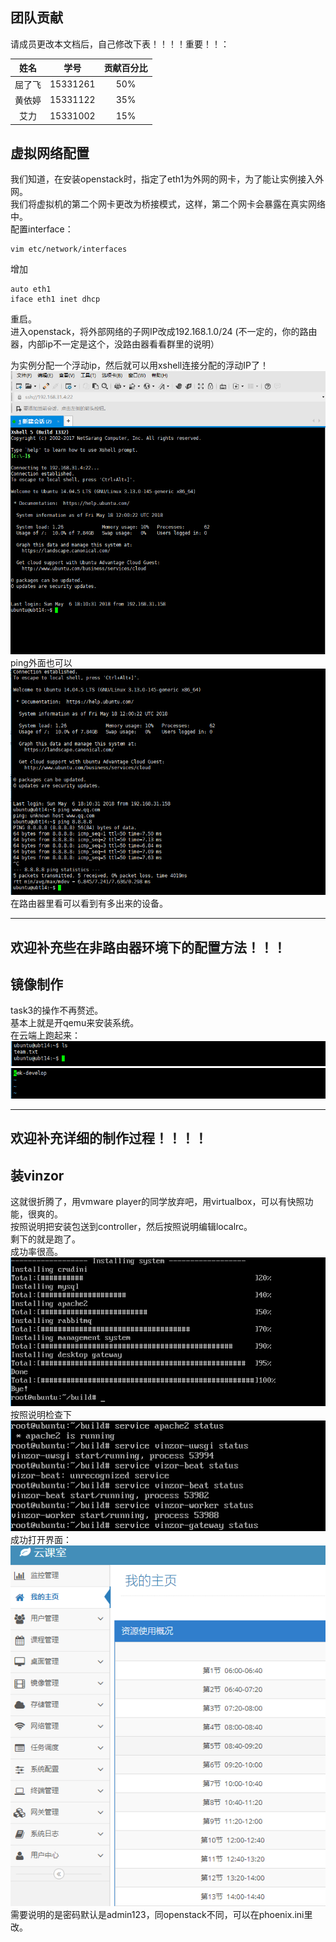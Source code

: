 ## 团队贡献

请成员更改本文档后，自己修改下表！！！！重要！！：

|姓名|学号|贡献百分比|
|:--:|:--:|:--:|
|屈了飞|15331261|50%|
|黄依婷|15331122|35%|
|艾力|15331002|15%|


## 虚拟网络配置

我们知道，在安装openstack时，指定了eth1为外网的网卡，为了能让实例接入外网。  
我们将虚拟机的第二个网卡更改为桥接模式，这样，第二个网卡会暴露在真实网络中。  
配置interface：
```
vim etc/network/interfaces
```
增加
```
auto eth1
iface eth1 inet dhcp 
```
重启。  
进入openstack，将外部网络的子网IP改成192.168.1.0/24 (不一定的，你的路由器，内部ip不一定是这个，没路由器看看群里的说明）

为实例分配一个浮动ip，然后就可以用xshell连接分配的浮动IP了！
![1](https://github.com/CourseCloudDesktop/cloudDesktop/raw/kek-develop/task4/pic/1.PNG)  
ping外面也可以
![1](https://github.com/CourseCloudDesktop/cloudDesktop/raw/kek-develop/task4/pic/2.PNG)   
在路由器里看可以看到有多出来的设备。 
  
  
  
  
-----
欢迎补充些在非路由器环境下的配置方法！！！
-----





## 镜像制作

task3的操作不再赘述。  
基本上就是开qemu来安装系统。  
在云端上跑起来：
![1](https://github.com/CourseCloudDesktop/cloudDesktop/raw/kek-develop/task4/pic/3.PNG)  
![1](https://github.com/CourseCloudDesktop/cloudDesktop/raw/kek-develop/task4/pic/4.PNG)  





-----
欢迎补充详细的制作过程！！！！
-----







## 装vinzor

这就很折腾了，用vmware player的同学放弃吧，用virtualbox，可以有快照功能，很爽的。  
按照说明把安装包送到controller，然后按照说明编辑localrc。  
剩下的就是跑了。  
成功率很高。  
![1](https://github.com/CourseCloudDesktop/cloudDesktop/raw/kek-develop/task4/pic/5.PNG)  
按照说明检查下  
![1](https://github.com/CourseCloudDesktop/cloudDesktop/raw/kek-develop/task4/pic/6.PNG)  
成功打开界面：  
![1](https://github.com/CourseCloudDesktop/cloudDesktop/raw/kek-develop/task4/pic/7.PNG)  
需要说明的是密码默认是admin123，同openstack不同，可以在phoenix.ini里改。  
